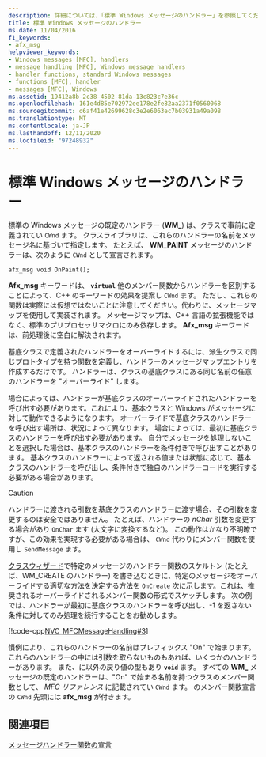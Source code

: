 ```yaml
---
description: 詳細については、「標準 Windows メッセージのハンドラー」を参照してください。
title: 標準 Windows メッセージのハンドラー
ms.date: 11/04/2016
f1_keywords:
- afx_msg
helpviewer_keywords:
- Windows messages [MFC], handlers
- message handling [MFC], Windows message handlers
- handler functions, standard Windows messages
- functions [MFC], handler
- messages [MFC], Windows
ms.assetid: 19412a8b-2c38-4502-81da-13c823c7e36c
ms.openlocfilehash: 161e4d85e702972ee178e2fe82aa2371f0560068
ms.sourcegitcommit: d6af41e42699628c3e2e6063ec7b03931a49a098
ms.translationtype: MT
ms.contentlocale: ja-JP
ms.lasthandoff: 12/11/2020
ms.locfileid: "97248932"
---
```

# <a name="handlers-for-standard-windows-messages"></a>標準 Windows メッセージのハンドラー

標準の Windows メッセージの既定のハンドラー (**WM_**) は、クラスで事前に定義されてい `CWnd` ます。 クラスライブラリは、これらのハンドラーの名前をメッセージ名に基づいて指定します。 たとえば、 **WM_PAINT** メッセージのハンドラーは、次のように `CWnd` として宣言されます。

`afx_msg void OnPaint();`

**Afx_msg** キーワードは、 **`virtual`** 他のメンバー関数からハンドラーを区別することによって、C++ のキーワードの効果を提案し `CWnd` ます。 ただし、これらの関数は実際には仮想ではないことに注意してください。代わりに、メッセージマップを使用して実装されます。 メッセージマップは、C++ 言語の拡張機能ではなく、標準のプリプロセッサマクロにのみ依存します。 **Afx_msg** キーワードは、前処理後に空白に解決されます。

基底クラスで定義されたハンドラーをオーバーライドするには、派生クラスで同じプロトタイプを持つ関数を定義し、ハンドラーのメッセージマップエントリを作成するだけです。 ハンドラーは、クラスの基底クラスにある同じ名前の任意のハンドラーを "オーバーライド" します。

場合によっては、ハンドラーが基底クラスのオーバーライドされたハンドラーを呼び出す必要があります。これにより、基本クラスと Windows がメッセージに対して動作できるようになります。 オーバーライドで基底クラスのハンドラーを呼び出す場所は、状況によって異なります。 場合によっては、最初に基底クラスのハンドラーを呼び出す必要があります。 自分でメッセージを処理しないことを選択した場合は、基本クラスのハンドラーを条件付きで呼び出すことがあります。 基本クラスのハンドラーによって返される値または状態に応じて、基本クラスのハンドラーを呼び出し、条件付きで独自のハンドラーコードを実行する必要がある場合があります。

> [!CAUTION]
> ハンドラーに渡される引数を基底クラスのハンドラーに渡す場合、その引数を変更するのは安全ではありません。 たとえば、ハンドラーの *nChar* 引数を変更する場合があり `OnChar` ます (大文字に変換するなど)。 この動作はかなり不明瞭ですが、この効果を実現する必要がある場合は、 `CWnd` 代わりにメンバー関数を使用し `SendMessage` ます。

[クラスウィザード](reference/mfc-class-wizard.md)で特定のメッセージのハンドラー関数のスケルトン (たとえば、WM_CREATE のハンドラー) を書き込むときに、特定のメッセージをオーバーライドする適切な方法を決定する方法を `OnCreate` 次に示します。これは、推奨されるオーバーライドされるメンバー関数の形式でスケッチします。  次の例では、ハンドラーが最初に基底クラスのハンドラーを呼び出し、-1 を返さない条件に対してのみ処理を続行することをお勧めします。

[!code-cpp[NVC_MFCMessageHandling#3](codesnippet/cpp/handlers-for-standard-windows-messages_1.cpp)]

慣例により、これらのハンドラーの名前はプレフィックス "On" で始まります。 これらのハンドラーの中には引数を取らないものもあれば、いくつかのハンドラーがあります。 また、に以外の戻り値の型もあり **`void`** ます。 すべての **WM_** メッセージの既定のハンドラーは、"On" で始まる名前を持つクラスのメンバー関数として、 *MFC リファレンス* に記載されてい `CWnd` ます。 のメンバー関数宣言の `CWnd` 先頭には **afx_msg** が付きます。

## <a name="see-also"></a>関連項目

[メッセージハンドラー関数の宣言](declaring-message-handler-functions.md)

